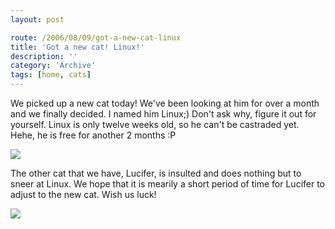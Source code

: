 ```yaml
---
layout: post

route: /2006/08/09/got-a-new-cat-linux
title: 'Got a new cat! Linux!'
description: ''
category: 'Archive'
tags: [home, cats]
---
```


We picked up a new cat today! We've been looking at him for over a month and we
finally decided. I named him Linux;) Don't ask why, figure it out for yourself.
Linux is only twelve weeks old, so he can't be castraded yet. Hehe, he is free
for another 2 months :P

<img class="ph img-responsive img-rounded img-thumbnail" src="/img/linux3.png"/>

The other cat that we have, Lucifer, is insulted and does nothing but to sneer
at Linux. We hope that it is mearily a short period of time for Lucifer to
adjust to the new cat. Wish us luck!

<img class="ph img-responsive img-rounded img-thumbnail" src="/img/linux4.png"/>
